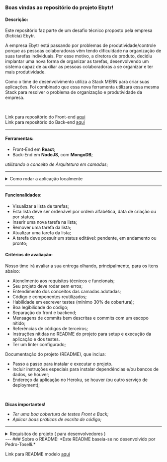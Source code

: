 ### Boas vindas ao repositório do projeto Ebytr!

#### Descrição:

Este repositório faz parte de um desafio técnico proposto pela empresa (fictícia) Ebytr.

A empresa Ebytr está passando por problemas de produtividade/controle porque as pessoas colaboradoras vêm tendo dificuldade na organização de suas tarefas individuais. Por esse motivo, a diretora de produto, decidiu implantar uma nova forma de organizar as tarefas, desenvolvendo um sistema capaz de auxiliar as pessoas colaboradoras a se organizar e ter mais produtividade.

Como o time de desenvolvimento utiliza a Stack MERN para criar suas aplicações. Foi combinado que essa nova ferramenta utilizará essa mesma Stack para resolver o problema de organização e produtividade da empresa.

</br>

Link para repositório do Front-end [aqui](https://github.com/dangelo-silva-miranda/ebytr-frontend) </br>
Link para repositório do Back-end [aqui](https://github.com/dangelo-silva-miranda/ebytr-backend) </br>

---

#### Ferramentas:

- Front-End em **React**;
- Back-End em **NodeJS**, com **MongoDB**;

*utilizando o conceito de Arquitetura em camadas*;

---

<details>  
  <Summary>Como rodar a aplicação localmente</Summary>
  
  Em caso de dúvidas ou erros, fique à vontade para me contatar em dangelo.silva.miranda@gmail.com
  
  </br>

**OBS:** *Para rodar o projeto localmente voce deve ter o mongoDB instalado na sua máquina. Caso ainda não tenha instalado, siga o tutorial da [documentação](https://docs.mongodb.com/manual/installation/).*
  
  </br>
  
### Configurando o servidor

1. Abra o terminal, crie uma pasta para salvar o projeto e acesse a pasta.
~~~cmd
  mkdir projeto-dangelo-silva-miranda
  
  cd projeto-dangelo-silva-miranda
~~~

2. Clone a parte de backend do projeto.
~~~cmd
  git clone git@github.com:dangelo-silva-miranda/ebytr-backend.git
~~~

3. Entre na pasta do repositório criado.
~~~cmd
  cd ebytr-backend
~~~

4. Instale as dependências do projeto.
~~~cmd
  npm install
~~~

5. Inicie o servidor localmente.
~~~cmd
  npm start ( ou 'npm run debug' )
~~~
  
### Abrindo a aplicação no navegador local

Após deixar o servidor rodando localmente, volte para a pasta "projeto-dangelo-silva-miranda", e siga os passos abaixo:

1. Clone o Frontend do projeto
~~~cmd
  git clone git@github.com:dangelo-silva-miranda/ebytr-frontend.git
~~~

2. Entre na pasta do repositório criado.
~~~cmd
  cd ebytr-frontend
~~~

5. Instale as dependências do projeto.
~~~cmd
  npm install
~~~

6. Inicie a aplicação.
~~~cmd
  npm start
~~~
  
</details> 
  
---

#### Funcionalidades:

- Visualizar a lista de tarefas;
- Esta lista deve ser ordenável por ordem alfabética, data de criação ou por status;
- Inserir uma nova tarefa na lista;
- Remover uma tarefa da lista;
- Atualizar uma tarefa da lista;
- A tarefa deve possuir um status editável: pendente, em andamento ou pronto;


#### Critérios de avaliação:
Nosso time irá avaliar a sua entrega olhando, principalmente, para os itens abaixo:

- Atendimento aos requisitos técnicos e funcionais;
- Seu projeto deve rodar sem erros;
- Entendimento dos conceitos das camadas adotadas;
- Código e componentes reutilizados;
- Habilidade em escrever testes (mínimo 30% de cobertura);
- Boa legibilidade do código;
- Separação do front e backend;
- Mensagens de commits bem descritas e commits com um escopo nítido;
- Referências de códigos de terceiros;
- Instruções nítidas no README do projeto para setup e execução da aplicação e dos testes.
- Ter um linter configurado;

Documentação do projeto (README), que inclua:

- Passo a passo para instalar e executar o projeto. 
- Incluir instruções especiais para instalar dependências e/ou bancos de dados, se houver;
- Endereço da aplicação no Heroku, se houver (ou outro serviço de deployment);

</br>

**Dicas importantes!**
- *Ter uma boa cobertura de testes Front e Back;*
- *Aplicar boas práticas de escrita de código;*

---

<details>  
  <Summary> Requisitos do projeto ( para desenvolvedores ) </Summary>
  
  ### Front-end
  
  1. Inicie a aplicação React.
  ~~~cmd
  npx create-react-app nome-do-app
  ~~~
  
</br>
  
  2. Crie um componente para visualizar a lista de tarefas.
  
  *Esse componente deve ter a capacidade de fazer uma requisição ao banco de dados, retornando uma lista de tarefas*
  
</br>
  
  3. Adicionar uma tarefa na lista.
  
  *Crie um input e um botão para que seja possível o usuário criar uma nova tarefa na lista.*
  
</br>
  
  4. Remover uma tarefa da lista.
  
  *Crie um botão "DELETE" para que seja possível o usuário remover uma tarefa da lista.*
  
</br>
  
  5. Alterar uma tarefa da lista
  
  *Crie um botão para que seja possível o usuário alterar a descrição de uma tarefa da lista.*
  
</br>
  
  6. Altere o status da tarefa.
  
  *A tarefa deve possuir um status editável: pendente, em andamento ou pronto*

</br>
  
  ---
  
  ### Back-end
  
  1. Inicie uma aplicação com node.
  ~~~cmd
  npm init
  ~~~

</br>
  
  2. Instale o nodemon para o desenvolvimento.
  ~~~cmd
  npm install nodemon -D
  ~~~

</br>

  3. Adicionar uma tarefa na lista.
  
  *Crie uma maneira na qual seja possível, o usuário criar uma nova tarefa na lista. Essa nova tarefa deverá ser adicionada no banco de dados*
  
  **Dica:** *utilize o método POST*
  
</br>
  
  4. Remover uma tarefa da lista.
  
  *Crie uma maneira na qual seja possível, o usuário remover uma tarefa da lista. Essa tarefa deverá ser removida do banco de dados*
  
  **Dica:** *utilize o método DELETE*
  
</br>
    
  5. Alterar uma tarefa da lista
  
  *Crie uma maneira na qual seja possível, o usuário alterar uma tarefa da lista. Essa tarefa deverá ser alterada/atualizada do banco de dados*
  
  **Dica:** *utilize o método PUT*
  
</br>

</details>
---
### Sobre o README:
*Este README baseia-se no desenvolvido por Pedro-Toselli.*

Link para README modelo [aqui](https://github.com/Pedro-Toselli/ebytr/blob/main/README.md) </br>
